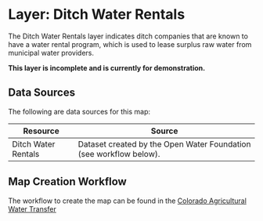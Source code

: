 # Layer: Ditch Water Rentals

The Ditch Water Rentals layer indicates ditch companies that are known to have a water rental program,
which is used to lease surplus raw water from municipal water providers.

**This layer is incomplete and is currently for demonstration.**

## Data Sources

The following are data sources for this map:

| **Resource** | **Source** |
| -- | -- |
| Ditch Water Rentals | Dataset created by the Open Water Foundation (see workflow below). |

## Map Creation Workflow

The workflow to create the map can be found in the
[Colorado Agricultural Water Transfer](https://github.com/OpenWaterFoundation/owf-infomapper-coagtransfer/tree/master/workflow/SupportingData/Municipal-WaterRentals)
